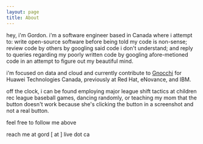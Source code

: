 ```yaml
---
layout: page
title: About
---
```


hey, i'm Gordon. i'm a software engineer based in Canada where i attempt to:
write open-source software before being told my code is non-sense; review code
by others by googling said code i don't understand; and reply to queries
regarding my poorly written code by googling afore-metioned code in an
attempt to figure out my beautiful mind.

i'm focused on data and cloud and currently contribute to
[Gnocchi](http://gnocchi.xyz) for Huawei Technologies Canada, previously at
Red Hat, eNovance, and IBM.

off the clock, i can be found employing major league shift tactics at children
rec league baseball games, dancing randomly, or teaching my mom that the button
doesn't work because she's clicking the button in a screenshot and not a real
button.

feel free to follow me above

reach me at gord [ at ] live dot ca
